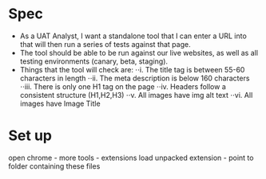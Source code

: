 # Spec

* As a UAT Analyst, I want a standalone tool that I can enter a URL into that will then run a series of tests against that page.
* The tool should be able to be run against our live websites, as well as all testing environments (canary, beta, staging).
* Things that the tool will check are:
⋅⋅i. The title tag is between 55-60 characters in length
⋅⋅ii. The meta description is below 160 characters
⋅⋅iii. There is only one H1 tag on the page
⋅⋅iv. Headers follow a consistent structure (H1,H2,H3)
⋅⋅v. All images have img alt text
⋅⋅vi. All images have Image Title

# Set up

open chrome - more tools - extensions
load unpacked extension - point to folder containing these files